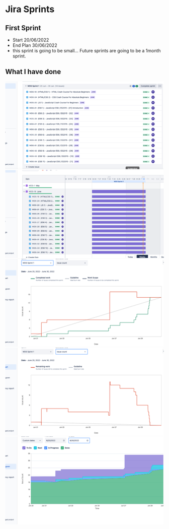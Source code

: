 

# Jira Sprints
## First Sprint
* Start 20/06/2022  
* End Plan 30/06/2022
* this sprint is going to be small... Future sprints are going to be a 1month sprint.

## What I have done
![Begin Banner](backlog.png)
![Begin Banner](roadmap.png)
![Begin Banner](Burnup.png)
![Begin Banner](burndown.png)
![Begin Banner](Cumulative.png)


